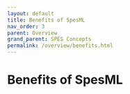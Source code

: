 ```yaml
---
layout: default
title: Benefits of SpesML
nav_order: 3
parent: Overview
grand_parent: SPES Concepts
permalink: /overview/benefits.html
---
```

# Benefits of SpesML
